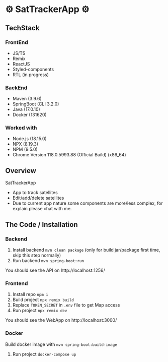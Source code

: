 # ⚙ SatTrackerApp ⚙

## TechStack
### FrontEnd
- JS/TS
- Remix
- ReactJS
- Styled-components
- RTL (in progress)

### BackEnd
- Maven (3.9.6)
- SpringBoot (CLI 3.2.0)
- Java (17.0.10)
- Docker (131620)

### Worked with
- Node.js (18.15.0)
- NPX (8.19.3)
- NPM (9.5.0)
- Chrome Version 118.0.5993.88  (Official Build) (x86_64)

## Overview
SatTrackerApp
- App to track satellites
- Edit/add/delete satellites 
- Due to current app nature some components are more/less complex, for explain please chat with me.

## The Code / Installation

### Backend
1. Install backend `mvn clean package` (only for build jar/package first time, skip this step normally)
2. Run backend `mvn spring-boot:run`

You should see the API on http://localhost:1256/

### Frontend
1. Install repo `npm i`
2. Build project `npx remix build`
3. Replace `TOKEN_SECRET` in `.env` file to get Map access
4. Run project `npx remix dev` 

You should see the WebApp on http://localhost:3000/

### Docker
Build docker image with `mvn spring-boot:build-image`
1. Run project `docker-compose up`